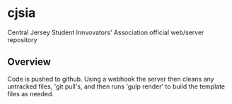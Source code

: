 # cjsia
Central Jersey Student Innvovators' Association official web/server repository

## Overview
Code is pushed to github. Using a webhook the server then cleans any untracked files, 'git pull's, and then runs 'gulp render' to build the template files as needed.
